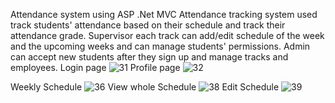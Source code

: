 Attendance system using ASP .Net MVC
Attendance tracking system used track students' attendance based on their schedule and track their attendance grade.
Supervisor each track can add/edit schedule of the week and the upcoming weeks and can manage students' permissions.
Admin can accept new students after they sign up and manage tracks and employees. 
Login page
![31](https://github.com/AbdUllah-Aiman/AttendanceTrackingSystem/assets/156405503/19d8cb4e-429e-4738-a0ef-8fa368e44af4)
Profile page
![32](https://github.com/AbdUllah-Aiman/AttendanceTrackingSystem/assets/156405503/82215e1d-91cb-4b92-b77b-578353e5264e)

Weekly Schedule
![36](https://github.com/AbdUllah-Aiman/AttendanceTrackingSystem/assets/156405503/b999b341-cc28-41d3-86ca-c47961019bfc)
View whole Schedule
![38](https://github.com/AbdUllah-Aiman/AttendanceTrackingSystem/assets/156405503/6cf113da-b96d-4ac2-89db-b888d4abd375)
Edit Schedule
![39](https://github.com/AbdUllah-Aiman/AttendanceTrackingSystem/assets/156405503/20e6c6fa-afb0-43f5-bce9-aa01a00db03b)
